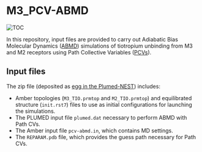 # M3_PCV-ABMD

![TOC](https://raw.githubusercontent.com/gmelisi/M3_PCV-ABMD/main/TOC.tiff)

In this repository, input files are provided to carry out Adiabatic Bias Molecular Dynamics ([ABMD](https://doi.org/10.1063/1.478259)) simulations of tiotropium unbinding from M3 and M2 receptors using Path Collective Variables ([PCVs](https://doi.org/10.1063/1.2432340)). 

## Input files

The zip file (deposited as [egg in the Plumed-NEST](https://www.plumed-nest.org/eggs/25/002/)) includes:
- Amber topologies (`M3_TIO.prmtop` and `M2_TIO.prmtop`) and equilibrated structure (`init.rst7`) files to use as initial configurations for launching the simulations.
- The PLUMED input file `plumed.dat` necessary to perform ABMD with Path CVs.
- The Amber input file `pcv-abmd.in`, which contains MD settings.
- The `REPARAM.pdb` file, which provides the guess path necessary for Path CVs.
